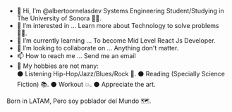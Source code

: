 - 👋 Hi, I’m @albertoornelasdev Systems Engineering Student/Studying in The University of Sonora 🏯🌵.
- 👀 I’m interested in ... Learn more about Technology to solve problems 👨‍💻.
- 🌱 I’m currently learning ... To become Mid Level React Js Developer. 
- 💞️ I’m looking to collaborate on ... Anything don't matter. 
- 📫 How to reach me ... Send me an email
- 🚀 My hobbies are not many:  
     ⚫ Listening Hip-Hop/Jazz/Blues/Rock 🎵. 
     ⚫ Reading (Specially Science Fiction) 📚.
     ⚫ Workout 💥.
     ⚫ Appreciate the art.

Born in LATAM, Pero soy poblador del Mundo 🗺️.


     

